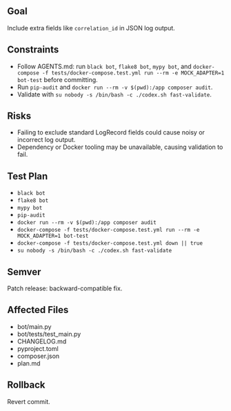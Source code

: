 ## Goal
Include extra fields like `correlation_id` in JSON log output.

## Constraints
- Follow AGENTS.md: run `black bot`, `flake8 bot`, `mypy bot`, and `docker-compose -f tests/docker-compose.test.yml run --rm -e MOCK_ADAPTER=1 bot-test` before committing.
- Run `pip-audit` and `docker run --rm -v $(pwd):/app composer audit`.
- Validate with `su nobody -s /bin/bash -c ./codex.sh fast-validate`.

## Risks
- Failing to exclude standard LogRecord fields could cause noisy or incorrect log output.
- Dependency or Docker tooling may be unavailable, causing validation to fail.

## Test Plan
- `black bot`
- `flake8 bot`
- `mypy bot`
- `pip-audit`
- `docker run --rm -v $(pwd):/app composer audit`
- `docker-compose -f tests/docker-compose.test.yml run --rm -e MOCK_ADAPTER=1 bot-test`
- `docker-compose -f tests/docker-compose.test.yml down || true`
- `su nobody -s /bin/bash -c ./codex.sh fast-validate`

## Semver
Patch release: backward-compatible fix.

## Affected Files
- bot/main.py
- bot/tests/test_main.py
- CHANGELOG.md
- pyproject.toml
- composer.json
- plan.md

## Rollback
Revert commit.
